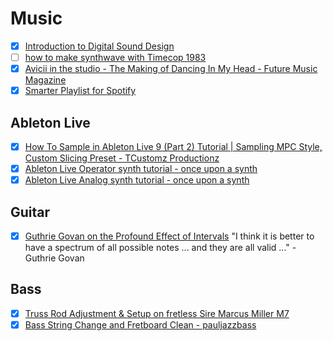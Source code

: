 # Music

  - [x] [Introduction to Digital Sound Design](https://www.class-central.com/course/coursera-introduction-to-digital-sound-design-506)
  - [ ] [how to make synthwave with Timecop 1983](https://www.youtube.com/watch?v=XFzUDCY-DgY)
  - [x] [Avicii in the studio - The Making of Dancing In My Head - Future Music Magazine](https://www.youtube.com/watch?v=-dIcuU58Oy8)
  - [x] [Smarter Playlist for Spotify](http://smarterplaylists.playlistmachinery.com/go.html)

## Ableton Live

  - [x] [How To Sample in Ableton Live 9 (Part 2) Tutorial | Sampling MPC Style, Custom Slicing Preset - TCustomz Productionz](https://www.youtube.com/watch?v=aheF-3z659M)
  - [x] [Ableton Live Operator synth tutorial - once upon a synth](https://www.youtube.com/watch?v=ngojWlvfahI)
  - [x] [Ableton Live Analog synth tutorial - once upon a synth](https://www.youtube.com/watch?v=3H0UhHnR95Y)
  
## Guitar

  - [x] [Guthrie Govan on the Profound Effect of Intervals](https://www.youtube.com/watch?v=Cy_c2InwkSk)
        "I think it is better to have a spectrum of all possible notes ... and they are all valid ..." - Guthrie Govan

## Bass

  - [x] [Truss Rod Adjustment & Setup on fretless Sire Marcus Miller M7](https://www.youtube.com/watch?v=Mx_aDM8W_7E)
  - [x] [Bass String Change and Fretboard Clean - pauljazzbass](https://www.youtube.com/watch?v=IzSOTbppVYY)

